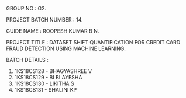 GROUP NO : G2.

PROJECT BATCH NUMBER : 14.

GUIDE NAME : ROOPESH KUMAR B N.

PROJECT TITLE : DATASET SHIFT QUANTIFICATION FOR CREDIT CARD FRAUD DETECTION USING MACHINE LEARNING.

BATCH DETAILS :

01. 1KS18CS128 - BHAGYASHREE V
02. 1KS18CS129 - BI BI AYESHA
03. 1KS18CS130 - LIKITHA S
04. 1KS18CS131 - SHALINI KP

